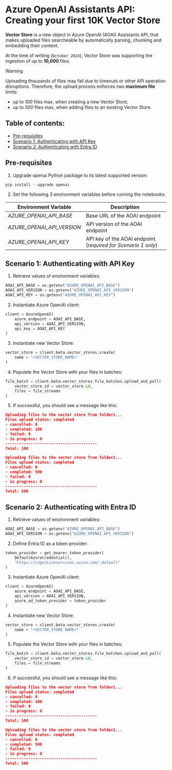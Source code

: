 # Azure OpenAI Assistants API: Creating your first 10K Vector Store

**Vector Store** is a new object in Azure OpenAI (AOAI) Assistants API, that makes uploaded files searcheable by automatically parsing, chunking and embedding their content.

At the time of writing (```October 2024```), Vector Store was supporting the ingestion of up to **10,000** files.

> [!WARNING]
> Uploading thousands of files may fail due to timeouts or other API operation disruptions. Therefore, the upload process enforces two **maximum file** limits:
> - up to _100_ files max, when creating a new Vector Store;
> - up to _500_ files max, when adding files to an existing Vector Store.

## Table of contents:
- [Pre-requisites](https://github.com/LazaUK/AOAI-Assistants-VectorStore#pre-requisites)
- [Scenario 1: Authenticating with API Key](https://github.com/LazaUK/AOAI-Assistants-VectorStore#scenario-1-authenticating-with-api-key)
- [Scenario 2: Authenticating with Entra ID](https://github.com/LazaUK/AOAI-Assistants-VectorStore#scenario-2-authenticating-with-entra-id)

## Pre-requisites
1. Upgrade openai Python package to its latest supported version:
``` PowerShell
pip install --upgrade openai
```
2. Set the following 3 environment variables before running the notebooks:

| Environment Variable | Description |
| --- | --- |
| _AZURE_OPENAI_API_BASE_ | Base URL of the AOAI endpoint |
| _AZURE_OPENAI_API_VERSION_ | API version of the AOAI endpoint |
| _AZURE_OPENAI_API_KEY_ | API key of the AOAI endpoint (_required for Scenario 1 only_) |

## Scenario 1: Authenticating with API Key
1. Retrieve values of environment variables:
``` Python
AOAI_API_BASE = os.getenv("AZURE_OPENAI_API_BASE")
AOAI_API_VERSION = os.getenv("AZURE_OPENAI_API_VERSION")
AOAI_API_KEY = os.getenv("AZURE_OPENAI_API_KEY")
```
2. Instantiate Azure OpenAI client:
``` Python
client = AzureOpenAI(
    azure_endpoint = AOAI_API_BASE,
    api_version = AOAI_API_VERSION,
    api_key = AOAI_API_KEY
)
```
3. Instantiate new Vector Store:
``` Python
vector_store = client.beta.vector_stores.create(
    name = "<VECTOR_STORE_NAME>"
)
```
4. Populate the Vector Store with your files in batches:
``` Python
file_batch = client.beta.vector_stores.file_batches.upload_and_poll(
    vector_store_id = vector_store.id,
    files = file_streams
)
```
5. If successful, you should see a message like this:
``` JSON
Uploading files to the vector store from folder1...
Files upload status: completed
- cancelled: 0
- completed: 100
- failed: 0
- in progress: 0
----------------------------------------
Total: 100

Uploading files to the vector store from folder2...
Files upload status: completed
- cancelled: 0
- completed: 500
- failed: 0
- in progress: 0
----------------------------------------
Total: 500
```

## Scenario 2: Authenticating with Entra ID
1. Retrieve values of environment variables:
``` Python
AOAI_API_BASE = os.getenv("AZURE_OPENAI_API_BASE")
AOAI_API_VERSION = os.getenv("AZURE_OPENAI_API_VERSION")
```
2. Define Entra ID as a token provider:
``` Python
token_provider = get_bearer_token_provider(
    DefaultAzureCredential(),
    "https://cognitiveservices.azure.com/.default"
)
```
3. Instantiate Azure OpenAI client:
``` Python
client = AzureOpenAI(
    azure_endpoint = AOAI_API_BASE,
    api_version = AOAI_API_VERSION,
    azure_ad_token_provider = token_provider
)
```
4. Instantiate new Vector Store:
``` Python
vector_store = client.beta.vector_stores.create(
    name = "<VECTOR_STORE_NAME>"
)
```
5. Populate the Vector Store with your files in batches:
``` Python
file_batch = client.beta.vector_stores.file_batches.upload_and_poll(
    vector_store_id = vector_store.id,
    files = file_streams
)
```
6. If successful, you should see a message like this:
``` JSON
Uploading files to the vector store from folder1...
Files upload status: completed
- cancelled: 0
- completed: 100
- failed: 0
- in progress: 0
----------------------------------------
Total: 100

Uploading files to the vector store from folder2...
Files upload status: completed
- cancelled: 0
- completed: 500
- failed: 0
- in progress: 0
----------------------------------------
Total: 500
```
